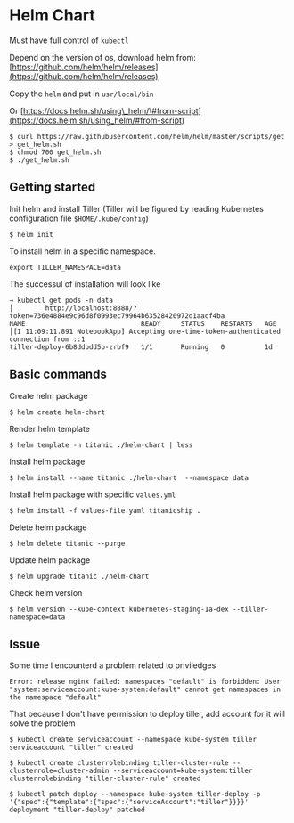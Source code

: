 # Helm Chart

Must have full control of `kubectl`

Depend on the version of os, download helm from: [https://github.com/helm/helm/releases](https://github.com/helm/helm/releases)

Copy the `helm` and put in `usr/local/bin`

Or [https://docs.helm.sh/using\_helm/\#from-script](https://docs.helm.sh/using_helm/#from-script)

```text
$ curl https://raw.githubusercontent.com/helm/helm/master/scripts/get > get_helm.sh
$ chmod 700 get_helm.sh
$ ./get_helm.sh
```

## Getting started

Init helm and install Tiller \(Tiller will be figured by reading Kubernetes configuration file `$HOME/.kube/config`\)

```text
$ helm init
```

To install helm in a specific namespace.

```text
export TILLER_NAMESPACE=data
```

The successul of installation will look like

```text
→ kubectl get pods -n data                                                                                                              │        http://localhost:8888/?token=736e4884e9c96d8f0993ec79964b63528420972d1aacf4ba
NAME                             READY     STATUS    RESTARTS   AGE                                                                     │[I 11:09:11.891 NotebookApp] Accepting one-time-token-authenticated connection from ::1
tiller-deploy-6b8ddbdd5b-zrbf9   1/1       Running   0          1d
```

## Basic commands

Create helm package

```text
$ helm create helm-chart
```

Render helm template

```text
$ helm template -n titanic ./helm-chart | less
```

Install helm package

```text
$ helm install --name titanic ./helm-chart  --namespace data
```

Install helm package with specific `values.yml`

```text
$ helm install -f values-file.yaml titanicship .
```

Delete helm package

```text
$ helm delete titanic --purge
```

Update helm package

```text
$ helm upgrade titanic ./helm-chart
```

Check helm version

```text
$ helm version --kube-context kubernetes-staging-1a-dex --tiller-namespace=data
```

## Issue

Some time I encounterd a problem related to priviledges

```text
Error: release nginx failed: namespaces "default" is forbidden: User "system:serviceaccount:kube-system:default" cannot get namespaces in the namespace "default"
```

That because I don't have permission to deploy tiller, add account for it will solve the problem

```text
$ kubectl create serviceaccount --namespace kube-system tiller
serviceaccount "tiller" created

$ kubectl create clusterrolebinding tiller-cluster-rule --clusterrole=cluster-admin --serviceaccount=kube-system:tiller
clusterrolebinding "tiller-cluster-rule" created

$ kubectl patch deploy --namespace kube-system tiller-deploy -p '{"spec":{"template":{"spec":{"serviceAccount":"tiller"}}}}' 
deployment "tiller-deploy" patched
```

